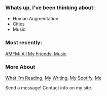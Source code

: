 ### Whats up, I've been thinking about:

- Human Augmentation
- Cities
- Music

### Most recently:

[AMFM: All My Friends' Music](https://amfm.me)

### More About
[What I'm Reading](https://brianjychan.com/links), [My Writing](https://brianjychan.com/blog), [My Spotify](https://open.spotify.com/user/1246296634?si=3QNGrHBLQUaBuFRiMozdOg), [Me](https://brianjychan.com)

Send a message! Contact info on my site.
